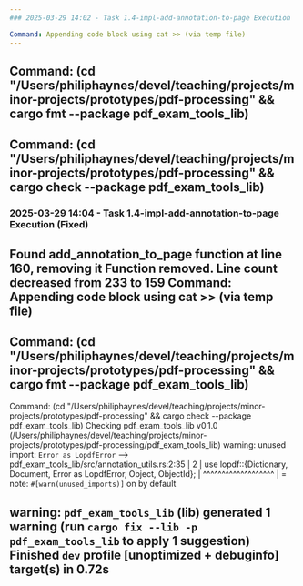 ```yaml
---
### 2025-03-29 14:02 - Task 1.4-impl-add-annotation-to-page Execution

Command: Appending code block using cat >> (via temp file)
---
```

Command: (cd "/Users/philiphaynes/devel/teaching/projects/minor-projects/prototypes/pdf-processing" && cargo fmt --package pdf_exam_tools_lib)
---
Command: (cd "/Users/philiphaynes/devel/teaching/projects/minor-projects/prototypes/pdf-processing" && cargo check --package pdf_exam_tools_lib)
---
### 2025-03-29 14:04 - Task 1.4-impl-add-annotation-to-page Execution (Fixed)

Found add_annotation_to_page function at line 160, removing it
Function removed. Line count decreased from      233 to      159
Command: Appending code block using cat >> (via temp file)
---
Command: (cd "/Users/philiphaynes/devel/teaching/projects/minor-projects/prototypes/pdf-processing" && cargo fmt --package pdf_exam_tools_lib)
---
Command: (cd "/Users/philiphaynes/devel/teaching/projects/minor-projects/prototypes/pdf-processing" && cargo check --package pdf_exam_tools_lib)
    Checking pdf_exam_tools_lib v0.1.0 (/Users/philiphaynes/devel/teaching/projects/minor-projects/prototypes/pdf-processing/pdf_exam_tools_lib)
warning: unused import: `Error as LopdfError`
 --> pdf_exam_tools_lib/src/annotation_utils.rs:2:35
  |
2 | use lopdf::{Dictionary, Document, Error as LopdfError, Object, ObjectId};
  |                                   ^^^^^^^^^^^^^^^^^^^
  |
  = note: `#[warn(unused_imports)]` on by default

warning: `pdf_exam_tools_lib` (lib) generated 1 warning (run `cargo fix --lib -p pdf_exam_tools_lib` to apply 1 suggestion)
    Finished `dev` profile [unoptimized + debuginfo] target(s) in 0.72s
---
